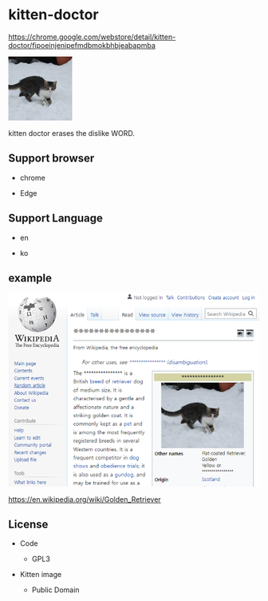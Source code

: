 # kitten-doctor

https://chrome.google.com/webstore/detail/kitten-doctor/fipoeinjenipefmdbmokbhbjeabapmba

![](icon/public_domain_kitten_icon.png)

kitten doctor erases the dislike WORD.

## Support browser

* chrome

* Edge

## Support Language

* en

* ko

## example

![](example_1.PNG)

https://en.wikipedia.org/wiki/Golden_Retriever

## License

* Code
  * GPL3 

* Kitten image
  * Public Domain